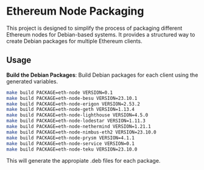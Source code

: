# Ethereum Node Packaging

This project is designed to simplify the process of packaging different Ethereum nodes for Debian-based systems. It provides a structured way to create Debian packages for multiple Ethereum clients. 

## Usage

**Build the Debian Packages**: Build Debian packages for each client using the generated variables.
   ```bash
   make build PACKAGE=eth-node VERSION=0.1
   make build PACKAGE=eth-node-besu VERSION=23.10.1
   make build PACKAGE=eth-node-erigon VERSION=2.53.2
   make build PACKAGE=eth-node-geth VERSION=1.13.4
   make build PACKAGE=eth-node-lighthouse VERSION=4.5.0
   make build PACKAGE=eth-node-lodestar VERSION=1.11.3
   make build PACKAGE=eth-node-nethermind VERSION=1.21.1
   make build PACKAGE=eth-node-nimbus-eth2 VERSION=23.10.0
   make build PACKAGE=eth-node-prysm VERSION=4.1.1
   make build PACKAGE=eth-node-service VERSION=0.1
   make build PACKAGE=eth-node-teku VERSION=23.10.0

   ```
  This will generate the appropiate .deb files for each package.

